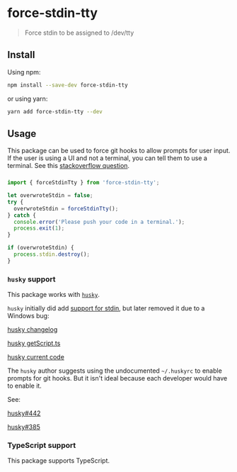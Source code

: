 # force-stdin-tty

> Force stdin to be assigned to /dev/tty

## Install

Using npm:

```sh
npm install --save-dev force-stdin-tty
```

or using yarn:

```sh
yarn add force-stdin-tty --dev
```

## Usage

This package can be used to force git hooks to allow prompts for user input.
If the user is using a UI and not a terminal, you can tell them to use a terminal.
See this [stackoverflow question](https://stackoverflow.com/a/57228660/7381355).

###

```js
import { forceStdinTty } from 'force-stdin-tty';

let overwroteStdin = false;
try {
  overwroteStdin = forceStdinTty();
} catch {
  console.error('Please push your code in a terminal.');
  process.exit(1);
}

if (overwroteStdin) {
  process.stdin.destroy();
}
```

### `husky` support

This package works with [`husky`](https://github.com/typicode/husky).

`husky` initially did add [support for stdin](https://github.com/typicode/husky/pull/415),
but later removed it due to a Windows bug:

[husky changelog](https://github.com/typicode/husky/commit/0f038a531ba80cbc647e1cfb392a27aaba24c2e9)

[husky getScript.ts](https://github.com/typicode/husky/commit/942df811ce1f3f49b4ca901250eb90821776602f)

[husky current code](https://github.com/typicode/husky/blob/449a615d721607a2bd47568b8d1063c1d3b12929/src/installer/getScript.ts#L76-L82)

The `husky` author suggests using the undocumented `~/.huskyrc` to enable prompts
for git hooks. But it isn't ideal because each developer would have to enable it.

See:

[husky#442](https://github.com/typicode/husky/issues/442)

[husky#385](https://github.com/typicode/husky/issues/385)

### TypeScript support

This package supports TypeScript.
